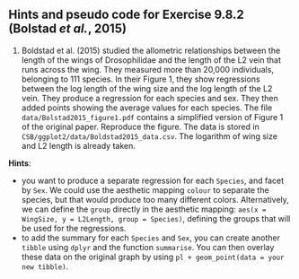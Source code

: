 ## Hints and pseudo code for Exercise 9.8.2 (Bolstad *et al.*, 2015)

1. Boldstad et al. (2015) studied the allometric relationships between the length of the wings of Drosophilidae and the length of the L2 vein that runs across the wing. They measured more than 20,000 individuals, belonging to 111 species. In their Figure 1, they show regressions between the log length of the wing size and the log length of the L2 vein. They produce a regression for each species and sex. They then added points showing the average values for each species. The file `data/Bolstad2015_figure1.pdf` contains a simplified version of Figure 1 of the original paper. Reproduce the figure. The data is stored in `CSB/ggplot2/data/Boldstad2015_data.csv`. The logarithm of wing size and L2 length is already taken.

**Hints**:

- you want to produce a separate regression for each `Species`, and facet by `Sex`. We could use the aesthetic mapping `colour` to separate the species, but that would produce too many different colors. Alternatively, we can define the `group` directly in the aesthetic mapping: `aes(x = WingSize, y = L2Length, group = Species)`, defining the groups that will be used for the regressions.
- to add the summary for each `Species` and `Sex`, you can create another `tibble` using `dplyr` and the function `summarise`. You can then overlay these data on the original graph by using `pl + geom_point(data = your new tibble)`.

